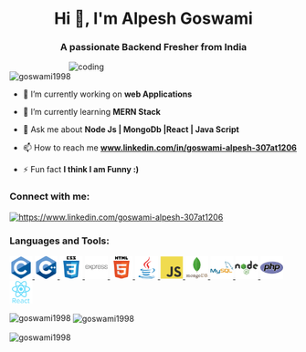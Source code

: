 <h1 align="center">Hi 👋, I'm Alpesh Goswami</h1>
<h3 align="center">A passionate Backend Fresher from India</h3>

<img align="right" alt="coding" width="400" 
  src="https://miro.medium.com/v2/resize:fit:1360/1*nWQ_U5NKEfNeGCTfh_2-Mw.gif">



<p align="left"> <img src="https://komarev.com/ghpvc/?username=goswami1998&label=Profile%20views&color=0e75b6&style=flat" alt="goswami1998" /> </p>

- 🔭 I’m currently working on **web Applications**

- 🌱 I’m currently learning **MERN Stack**

- 💬 Ask me about **Node Js | MongoDb |React | Java Script**

- 📫 How to reach me **www.linkedin.com/in/goswami-alpesh-307at1206**

- ⚡ Fun fact **I think I am Funny :)**

<h3 align="left">Connect with me:</h3>
<p align="left">
<a href="https://linkedin.com/in/https://www.linkedin.com/goswami-alpesh-307at1206" target="blank"><img align="center" src="https://raw.githubusercontent.com/rahuldkjain/github-profile-readme-generator/master/src/images/icons/Social/linked-in-alt.svg" alt="https://www.linkedin.com/goswami-alpesh-307at1206" height="30" width="40" /></a>
</p>

<h3 align="left">Languages and Tools:</h3>
<p align="left"> <a href="https://www.cprogramming.com/" target="_blank" rel="noreferrer"> <img src="https://raw.githubusercontent.com/devicons/devicon/master/icons/c/c-original.svg" alt="c" width="40" height="40"/> </a> <a href="https://www.w3schools.com/cpp/" target="_blank" rel="noreferrer"> <img src="https://raw.githubusercontent.com/devicons/devicon/master/icons/cplusplus/cplusplus-original.svg" alt="cplusplus" width="40" height="40"/> </a> <a href="https://www.w3schools.com/css/" target="_blank" rel="noreferrer"> <img src="https://raw.githubusercontent.com/devicons/devicon/master/icons/css3/css3-original-wordmark.svg" alt="css3" width="40" height="40"/> </a> <a href="https://expressjs.com" target="_blank" rel="noreferrer"> <img src="https://raw.githubusercontent.com/devicons/devicon/master/icons/express/express-original-wordmark.svg" alt="express" width="40" height="40"/> </a> <a href="https://www.w3.org/html/" target="_blank" rel="noreferrer"> <img src="https://raw.githubusercontent.com/devicons/devicon/master/icons/html5/html5-original-wordmark.svg" alt="html5" width="40" height="40"/> </a> <a href="https://www.java.com" target="_blank" rel="noreferrer"> <img src="https://raw.githubusercontent.com/devicons/devicon/master/icons/java/java-original.svg" alt="java" width="40" height="40"/> </a> <a href="https://developer.mozilla.org/en-US/docs/Web/JavaScript" target="_blank" rel="noreferrer"> <img src="https://raw.githubusercontent.com/devicons/devicon/master/icons/javascript/javascript-original.svg" alt="javascript" width="40" height="40"/> </a> <a href="https://www.mongodb.com/" target="_blank" rel="noreferrer"> <img src="https://raw.githubusercontent.com/devicons/devicon/master/icons/mongodb/mongodb-original-wordmark.svg" alt="mongodb" width="40" height="40"/> </a> <a href="https://www.mysql.com/" target="_blank" rel="noreferrer"> <img src="https://raw.githubusercontent.com/devicons/devicon/master/icons/mysql/mysql-original-wordmark.svg" alt="mysql" width="40" height="40"/> </a> <a href="https://nodejs.org" target="_blank" rel="noreferrer"> <img src="https://raw.githubusercontent.com/devicons/devicon/master/icons/nodejs/nodejs-original-wordmark.svg" alt="nodejs" width="40" height="40"/> </a> <a href="https://www.php.net" target="_blank" rel="noreferrer"> <img src="https://raw.githubusercontent.com/devicons/devicon/master/icons/php/php-original.svg" alt="php" width="40" height="40"/> </a> <a href="https://reactjs.org/" target="_blank" rel="noreferrer"> <img src="https://raw.githubusercontent.com/devicons/devicon/master/icons/react/react-original-wordmark.svg" alt="react" width="40" height="40"/> </a>  </p>

<p><img align="left" src="https://github-readme-stats.vercel.app/api/top-langs?username=goswami1998&show_icons=true&locale=en&layout=compact" alt="goswami1998" /></p>

<p>&nbsp;<img align="center" src="https://github-readme-stats.vercel.app/api?username=goswami1998&show_icons=true&locale=en" alt="goswami1998" /></p>

<p><img align="center" src="https://github-readme-streak-stats.herokuapp.com/?user=goswami1998&" alt="goswami1998" /></p>

